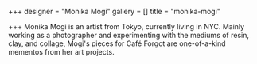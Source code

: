 +++
designer = "Monika Mogi"
gallery = []
title = "monika-mogi"

+++
Monika Mogi is an artist from Tokyo, currently living in NYC. Mainly working as a photographer and experimenting with the mediums of resin, clay, and collage, Mogi's pieces for Café Forgot are one-of-a-kind mementos from her art projects.
